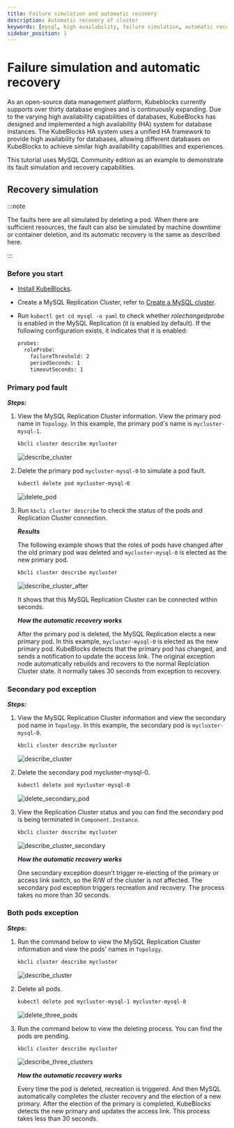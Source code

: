 ```yaml
---
title: Failure simulation and automatic recovery
description: Automatic recovery of cluster
keywords: [mysql, high availability, failure simulation, automatic recovery]
sidebar_position: 1
---
```


# Failure simulation and automatic recovery

As an open-source data management platform, Kubeblocks currently supports over thirty database engines and is continuously expanding. Due to the varying high availability capabilities of databases, KubeBlocks has designed and implemented a high availability (HA) system for database instances. The KubeBlocks HA system uses a unified HA framework to provide high availability for databases, allowing different databases on KubeBlocks to achieve similar high availability capabilities and experiences.

This tutorial uses MySQL Community edition as an example to demonstrate its fault simulation and recovery capabilities.

## Recovery simulation

:::note

The faults here are all simulated by deleting a pod. When there are sufficient resources, the fault can also be simulated by machine downtime or container deletion, and its automatic recovery is the same as described here.

:::

### Before you start

* [Install KubeBlocks](./../../installation/install-with-kbcli/install-kubeblocks-with-kbcli.md).
* Create a MySQL Replication Cluster, refer to [Create a MySQL cluster](./../cluster-management/create-and-connect-a-mysql-cluster.md).
* Run `kubectl get cd mysql -o yaml` to check whether _rolechangedprobe_ is enabled in the MySQL Replication (it is enabled by default). If the following configuration exists, it indicates that it is enabled:

  ```bash
  probes:
    roleProbe:
      failureThreshold: 2
      periodSeconds: 1
      timeoutSeconds: 1
  ```

### Primary pod fault

***Steps:***

1. View the MySQL Replication Cluster information. View the primary pod name in `Topology`. In this example, the primary pod's name is `mycluster-mysql-1`.

    ```bash
    kbcli cluster describe mycluster
    ```

    ![describe_cluster](./../../../img/ha-mysql-describe-cluster.png)
2. Delete the primary pod `mycluster-mysql-0` to simulate a pod fault.

    ```bash
    kubectl delete pod mycluster-mysql-0
    ```

    ![delete_pod](./../../../img/ha-mysql-delete-primary-pod.png)
3. Run `kbcli cluster describe` to check the status of the pods and Replication Cluster connection.

    ***Results***

    The following example shows that the roles of pods have changed after the old primary pod was deleted and `mycluster-mysql-0` is elected as the new primary pod.

    ```bash
    kbcli cluster describe mycluster
    ```

    ![describe_cluster_after](./../../../img/ha-mysql-primary-pod-describe-after.png)

    It shows that this MySQL Replication Cluster can be connected within seconds.

   ***How the automatic recovery works***

   After the primary pod is deleted, the MySQL Replication elects a new primary pod. In this example, `mycluster-mysql-0` is elected as the new primary pod. KubeBlocks detects that the primary pod has changed, and sends a notification to update the access link. The original exception node automatically rebuilds and recovers to the normal Replciation Cluster state. It normally takes 30 seconds from exception to recovery.

### Secondary pod exception

***Steps:***

1. View the MySQL Replication Cluster information and view the secondary pod name in `Topology`. In this example, the secondary pod is `mycluster-mysql-0`.

    ```bash
    kbcli cluster describe mycluster
    ```

    ![describe_cluster](./../../../img/ha-mysql-primary-pod-describe-after.png)
2. Delete the secondary pod mycluster-mysql-0.

    ```bash
    kubectl delete pod mycluster-mysql-0
    ```

    ![delete_secondary_pod](./../../../img/ha-mysql-delete-secondary.png)
3. View the Replication Cluster status and you can find the secondary pod is being terminated in `Component.Instance`.

    ```bash
    kbcli cluster describe mycluster
    ```

    ![describe_cluster_secondary](./../../../img/ha-mysql-delete-secondary-after.png)

   ***How the automatic recovery works***

   One secondary exception doesn't trigger re-electing of the primary or access link switch, so the R/W of the cluster is not affected. The secondary pod exception triggers recreation and recovery. The process takes no more than 30 seconds.

### Both pods exception

***Steps:***

1. Run the command below to view the MySQL Replication Cluster information and view the pods' names in `Topology`.

    ```bash
    kbcli cluster describe mycluster
    ```

    ![describe_cluster](./../../../img/ha-mysql-delete-secondary-after.png)
2. Delete all pods.

    ```bash
    kubectl delete pod mycluster-mysql-1 mycluster-mysql-0
    ```

    ![delete_three_pods](./../../../img/ha-mysql-delete-both-pods.png)
3. Run the command below to view the deleting process. You can find the pods are pending.

    ```bash
    kbcli cluster describe mycluster
    ```

    ![describe_three_clusters](./../../../img/ha-mysql-delete-both-pods-after.png)

   ***How the automatic recovery works***

   Every time the pod is deleted, recreation is triggered. And then MySQL automatically completes the cluster recovery and the election of a new primary. After the election of the primary is completed, KubeBlocks detects the new primary and updates the access link. This process takes less than 30 seconds.
